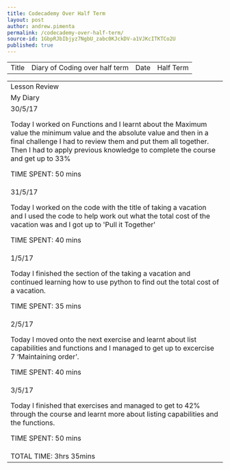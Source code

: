 ```yaml
---
title: Codecademy Over Half Term
layout: post
author: andrew.pimenta
permalink: /codecademy-over-half-term/
source-id: 1GbpRJbIbjyz7NgbU_zabc0KJckDV-a1VJKcITKTCo2U
published: true
---
```

<table>
  <tr>
    <td>Title</td>
    <td>Diary of Coding over half term</td>
    <td>Date</td>
    <td>Half Term</td>
  </tr>
</table>


<table>
  <tr>
    <td>Lesson Review</td>
  </tr>
  <tr>
    <td>My Diary</td>
  </tr>
  <tr>
    <td>30/5/17

Today I worked on Functions and I learnt about the Maximum value the minimum value and the absolute value and then in a final challenge I had to review them and put them all together. Then I had to apply previous knowledge to complete the course and get up to 33% 

TIME SPENT: 50 mins
</td>
  </tr>
  <tr>
    <td>31/5/17

Today I worked on the code with the title of taking a vacation and I used the code to help work out what the total cost of the vacation was and I got up to 'Pull it Together'

TIME SPENT: 40 mins 

</td>
  </tr>
  <tr>
    <td>1/5/17

Today I finished the section of the taking a vacation and continued learning how to use python to find out the total cost of a vacation.

TIME SPENT: 35 mins
</td>
  </tr>
  <tr>
    <td>2/5/17

Today I moved onto the next exercise and learnt about list capabilities and functions and I managed to get up to excercise 7 ‘Maintaining order’.

TIME SPENT: 40 mins
</td>
  </tr>
  <tr>
    <td>3/5/17

Today I finished that exercises and managed to get to 42% through the course and learnt more about listing capabilities and the functions.

TIME SPENT: 50 mins
</td>
  </tr>
  <tr>
    <td>TOTAL TIME: 3hrs 35mins</td>
  </tr>
</table>


